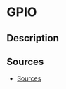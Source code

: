 # GPIO

## Description

## Sources

* [Sources](https://www.framboise314.fr/une-interface-web-simple-et-intuitive-pour-le-raspberry-pi-12/)
